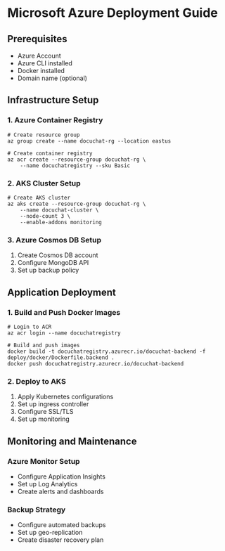 # Microsoft Azure Deployment Guide

## Prerequisites
- Azure Account
- Azure CLI installed
- Docker installed
- Domain name (optional)

## Infrastructure Setup

### 1. Azure Container Registry
    # Create resource group
    az group create --name docuchat-rg --location eastus

    # Create container registry
    az acr create --resource-group docuchat-rg \
        --name docuchatregistry --sku Basic

### 2. AKS Cluster Setup
    # Create AKS cluster
    az aks create --resource-group docuchat-rg \
        --name docuchat-cluster \
        --node-count 3 \
        --enable-addons monitoring

### 3. Azure Cosmos DB Setup
1. Create Cosmos DB account
2. Configure MongoDB API
3. Set up backup policy

## Application Deployment

### 1. Build and Push Docker Images
    # Login to ACR
    az acr login --name docuchatregistry

    # Build and push images
    docker build -t docuchatregistry.azurecr.io/docuchat-backend -f deploy/docker/Dockerfile.backend .
    docker push docuchatregistry.azurecr.io/docuchat-backend

### 2. Deploy to AKS
1. Apply Kubernetes configurations
2. Set up ingress controller
3. Configure SSL/TLS
4. Set up monitoring

## Monitoring and Maintenance

### Azure Monitor Setup
- Configure Application Insights
- Set up Log Analytics
- Create alerts and dashboards

### Backup Strategy
- Configure automated backups
- Set up geo-replication
- Create disaster recovery plan 